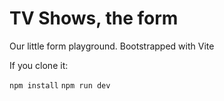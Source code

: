 # TV Shows, the form

Our little form playground. Bootstrapped with Vite

If you clone it:

`npm install`
`npm run dev`
